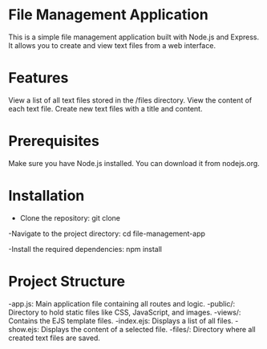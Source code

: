 # File Management Application
This is a simple file management application built with Node.js and Express. It allows you to create and view text files from a web interface.

# Features
View a list of all text files stored in the /files directory.
View the content of each text file.
Create new text files with a title and content.

# Prerequisites
Make sure you have Node.js installed. You can download it from nodejs.org.

# Installation
- Clone the repository:
git clone <repository-url>

-Navigate to the project directory:
cd file-management-app

-Install the required dependencies:
npm install

# Project Structure
-app.js: Main application file containing all routes and logic.
-public/: Directory to hold static files like CSS, JavaScript, and images.
-views/: Contains the EJS template files.
-index.ejs: Displays a list of all files.
-show.ejs: Displays the content of a selected file.
-files/: Directory where all created text files are saved.

